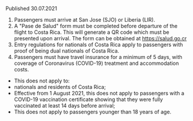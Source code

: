 Published 30.07.2021
1. Passengers must arrive at San Jose (SJO) or Liberia (LIR). 
2. A "Pase de Salud" form must be completed before departure of the flight to Costa Rica. This will generate a QR code which must be presented upon arrival. The form can be obtained at <a href="https://salud.go.cr/">https://salud.go.cr</a> 
3. Entry regulations for nationals of Costa Rica apply to passengers with proof of being dual nationals of Costa Rica.
4. Passengers must have travel insurance for a minimum of 5 days, with coverage of Coronavirus (COVID-19) treatment and accommodation costs. 
- This does not apply to:
- nationals and residents of Costa Rica; 
- Effective from 1 August 2021, this does not apply to passengers with a COVID-19 vaccination certificate showing that they were fully vaccinated at least 14 days before arrival;
- This does not apply to passengers younger than 18 years of age.

